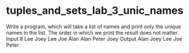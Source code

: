 # tuples_and_sets_lab_3_unic_names
Write a program, which will take a list of names and print only the unique names in the list.
The order in which we print the result does not matter.
Input
8
Lee
Joey
Lee
Joe
Alan
Alan
Peter
Joey
Output
Alan
Joey
Lee
Joe
Peter
